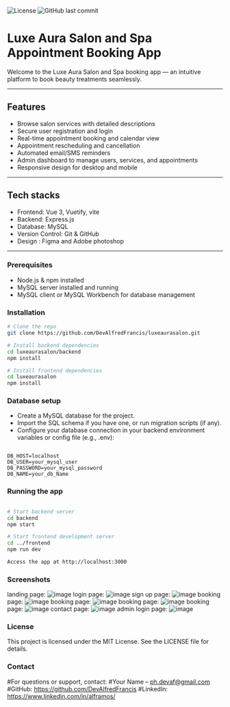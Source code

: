 ![License](https://img.shields.io/badge/license-MIT-blue.svg)
![GitHub last commit](https://img.shields.io/github/last-commit/DevAlfredFrancis/luxeaurasalon)


# Luxe Aura Salon and Spa Appointment Booking App

Welcome to the Luxe Aura Salon and Spa booking app — an intuitive platform to book beauty treatments seamlessly.

---

## Features

- Browse salon services with detailed descriptions  
- Secure user registration and login  
- Real-time appointment booking and calendar view  
- Appointment rescheduling and cancellation  
- Automated email/SMS reminders  
- Admin dashboard to manage users, services, and appointments  
- Responsive design for desktop and mobile  

---

## Tech stacks

- Frontend: Vue 3, Vuetify, vite
- Backend: Express.js  
- Database: MySQL  
- Version Control: Git & GitHub
- Design : Figma and Adobe photoshop

---

### Prerequisites

- Node.js & npm installed  
- MySQL server installed and running  
- MySQL client or MySQL Workbench for database management  

### Installation

```bash
# Clone the repo
git clone https://github.com/DevAlfredFrancis/luxeaurasalon.git

# Install backend dependencies
cd luxeaurasalon/backend
npm install

# Install frontend dependencies
cd luxeaurasalon
npm install

```
### Database setup

- Create a MySQL database for the project.
- Import the SQL schema if you have one, or run migration scripts (if any).
- Configure your database connection in your backend environment variables or config file (e.g., .env):

```.env

DB_HOST=localhost
DB_USER=your_mysql_user
DB_PASSWORD=your_mysql_password
DB_NAME=your_db_Name

```

### Running the app

```bash

# Start backend server
cd backend
npm start

# Start frontend development server
cd ../frontend
npm run dev

Access the app at http://localhost:3000

```
### Screenshots

landing page: ![image](https://github.com/user-attachments/assets/17a78a6f-8796-44d7-a489-339eb8c165c6)
login page: ![image](https://github.com/user-attachments/assets/d39f42f3-419b-4248-9061-54cfe6290634)
sign up page: ![image](https://github.com/user-attachments/assets/34391d8a-a4be-4ddd-8616-76cdc060a6e9)
booking page: ![image](https://github.com/user-attachments/assets/56cfd835-ca8e-403c-bbff-e2bef270fd34)
booking page: ![image](https://github.com/user-attachments/assets/2a1be480-416f-4810-8285-781e5bad235d)
booking page: ![image](https://github.com/user-attachments/assets/c82f89f5-6c6d-4ded-a9f8-70bd8a115595)
booking page: ![image](https://github.com/user-attachments/assets/3871bdcd-37be-4644-b3e8-a625a4265dd0)
contact page: ![image](https://github.com/user-attachments/assets/83fe7494-0627-4ffc-a483-a5e74e9aad7e)
admin login page: ![image](https://github.com/user-attachments/assets/58aa1d94-9886-423a-86df-217be6387615)


### License

This project is licensed under the MIT License. See the LICENSE file for details.

### Contact
#For questions or support, contact:
#Your Name – ph.devaf@gmail.com
#GitHub: https://github.com/DevAlfredFrancis
#LinkedIn: https://www.linkedin.com/in/alframos/



